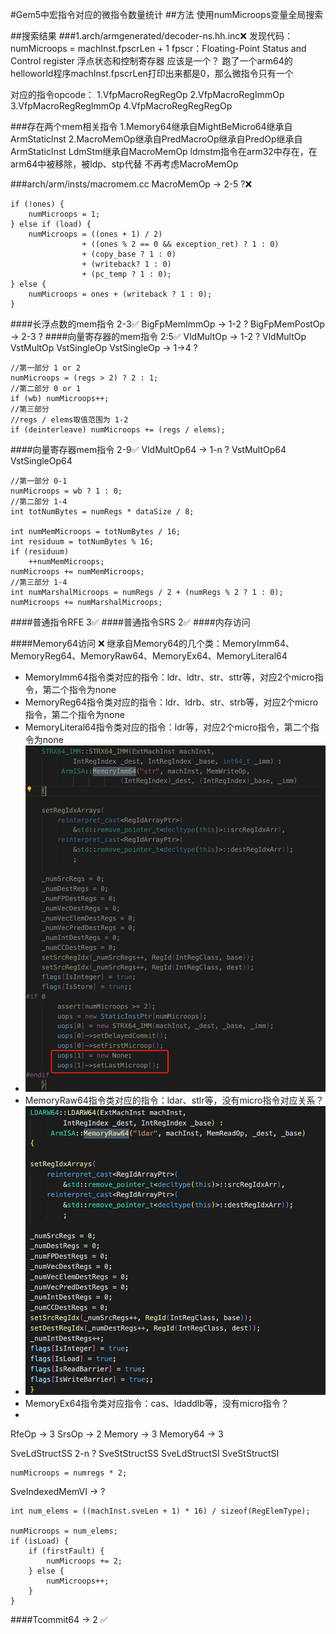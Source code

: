 #Gem5中宏指令对应的微指令数量统计
##方法
使用numMicroops变量全局搜索

##搜索结果
###1.arch/armgenerated/decoder-ns.hh.inc❌
发现代码：numMicroops = machInst.fpscrLen + 1
fpscr：Floating-Point Status and Control register 浮点状态和控制寄存器 应该是一个？
跑了一个arm64的helloworld程序machInst.fpscrLen打印出来都是0，那么微指令只有一个

对应的指令opcode：
1.VfpMacroRegRegOp
2.VfpMacroRegImmOp
3.VfpMacroRegRegImmOp
4.VfpMacroRegRegRegOp

###存在两个mem相关指令
1.Memory64继承自MightBeMicro64继承自ArmStaticInst
2.MacroMemOp继承自PredMacroOp继承自PredOp继承自ArmStaticInst
LdmStm继承自MacroMemOp
ldmstm指令在arm32中存在，在arm64中被移除，被ldp、stp代替
不再考虑MacroMemOp

###arch/arm/insts/macromem.cc 
MacroMemOp -> 2-5 ?❌
```
if (!ones) {
    numMicroops = 1;
} else if (load) {
    numMicroops = ((ones + 1) / 2)
                + ((ones % 2 == 0 && exception_ret) ? 1 : 0)
                + (copy_base ? 1 : 0)
                + (writeback? 1 : 0)
                + (pc_temp ? 1 : 0);
} else {
    numMicroops = ones + (writeback ? 1 : 0);
}
```
####长浮点数的mem指令 2-3✅
BigFpMemImmOp -> 1-2 ? 
BigFpMemPostOp -> 2-3 ?
####向量寄存器的mem指令 2:5✅
VldMultOp -> 1-2 ?
VldMultOp VstMultOp VstSingleOp VstSingleOp -> 1->4 ?
```
//第一部分 1 or 2
numMicroops = (regs > 2) ? 2 : 1;
//第二部分 0 or 1
if (wb) numMicroops++;
//第三部分
//regs / elems取值范围为 1-2
if (deinterleave) numMicroops += (regs / elems);
```
####向量寄存器mem指令 2-9✅
VldMultOp64 -> 1-n ?
VstMultOp64
VstSingleOp64
```
//第一部分 0-1
numMicroops = wb ? 1 : 0;
//第二部分 1-4
int totNumBytes = numRegs * dataSize / 8;

int numMemMicroops = totNumBytes / 16;
int residuum = totNumBytes % 16;
if (residuum)
    ++numMemMicroops;
numMicroops += numMemMicroops;
//第三部分 1-4
int numMarshalMicroops = numRegs / 2 + (numRegs % 2 ? 1 : 0);
numMicroops += numMarshalMicroops;
```
####普通指令RFE 3✅
####普通指令SRS 2✅
####内存访问 

####Memory64访问 ❌
继承自Memory64的几个类：MemoryImm64、MemoryReg64、MemoryRaw64、MemoryEx64、MemoryLiteral64
- MemoryImm64指令类对应的指令：ldr、ldtr、str、sttr等，对应2个micro指令，第二个指令为none
- MemoryReg64指令类对应的指令：ldr、ldrb、str、strb等，对应2个micro指令，第二个指令为none
- MemoryLiteral64指令类对应的指令：ldr等，对应2个micro指令，第二个指令为none
- ![](./1.png )
- MemoryRaw64指令类对应的指令：ldar、stlr等，没有micro指令对应关系？
- ![](./2.png)
- MemoryEx64指令类对应指令：cas、ldaddlb等，没有micro指令？
- 

RfeOp -> 3
SrsOp -> 2
Memory -> 3
Memory64 -> 3

SveLdStructSS 2-n ?
SveStStructSS
SveLdStructSI
SveStStructSI
```
numMicroops = numregs * 2;
```

SveIndexedMemVI -> ?
```
int num_elems = ((machInst.sveLen + 1) * 16) / sizeof(RegElemType);

numMicroops = num_elems;
if (isLoad) {
    if (firstFault) {
        numMicroops += 2;
    } else {
        numMicroops++;
    }
}
```

####Tcommit64 -> 2 ✅


